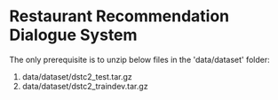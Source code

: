 # Restaurant Recommendation Dialogue System


The only prerequisite is to unzip below files in the 'data/dataset' folder:
1. data/dataset/dstc2_test.tar.gz
2. data/dataset/dstc2_traindev.tar.gz